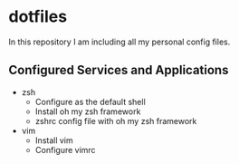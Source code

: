 # dotfiles

In this repository I am including all my personal config files.

## Configured Services and Applications

* zsh
    * Configure as the default shell
    * Install oh my zsh framework
    * zshrc config file with oh my zsh framework
* vim
    * Install vim
    * Configure vimrc

